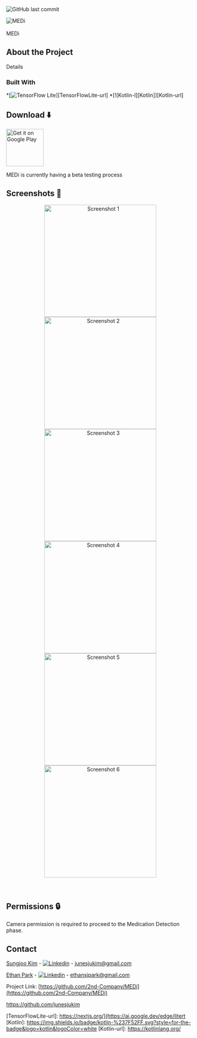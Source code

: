 ![GitHub last commit](https://img.shields.io/github/last-commit/stratumauth/app?style=flat)


![MEDi](./doc/Icon/logo.jpeg)
<br/><br/>
MEDi

## About the Project
Details

### Built With
*[![TensorFlow Lite][TensorFlow]][TensorFlowLite-url]
*[![Kotlin-l][Kotlin]][Kotlin-url]

## Download ⬇️
[<img alt="Get it on Google Play" height="100" src="./doc/googleplay.png">]([https://play.google.com/store/apps/details?id=com.stratumauth.app](https://play.google.com/apps/testing/com.MedI))

MEDi is currently having a beta testing process


## Screenshots 📱

<div align="center">
  <img src="./doc/Photo/Screenshot1.jpeg" alt="Screenshot 1" width="300">
  <img src="./doc/Photo/Screenshot2.jpeg" alt="Screenshot 2" width="300">
  <img src="./doc/Photo/Screenshot3.jpeg" alt="Screenshot 3" width="300">
</div>
<div align="center">
  <img src="./doc/Photo/Screenshot4.jpeg" alt="Screenshot 4" width="300">
  <img src="./doc/Photo/Screenshot5.jpeg" alt="Screenshot 5" width="300">
  <img src="./doc/Photo/Screenshot6.jpeg" alt="Screenshot 6" width="300">
</div>
<br/><br/>

<!-- PERMISSIONS -->
## Permissions 🔒

Camera permission is required to proceed to the Medication Detection phase.


<!-- CONTACT -->
## Contact

[Sungjoo Kim](https://github.com/junesjukim) - [![Linkedin][linkedin-shield]][linkedin-surl] - junesjukim@gmail.com

[Ethan Park](https://github.com/ethansjpark) - [![Linkedin][linkedin-shield]][linkedin-eurl] - ethansjpark@gmail.com

Project Link: [https://github.com/2nd-Company/MEDi](https://github.com/2nd-Company/MEDi)

https://github.com/junesjukim

<!-- MARKDOWN LINKS & IMAGES -->
<!-- https://www.markdownguide.org/basic-syntax/#reference-style-links -->
[linkedin-shield]: ./doc/Icon/Linkedin.png
[github-surl]: https://github.com/junesjukim
[github-eurl]: https://github.com/ethansjpark
[linkedin-surl]: https://www.linkedin.com/in/sungjoo-kim-june777
[linkedin-eurl]: https://www.linkedin.com/in/esjp/
[TensorFlow]: https://img.shields.io/badge/TensorFlow-%23FF6F00.svg?style=for-the-badge&logo=TensorFlow&logoColor=white
[TensorFlowLite-url]: https://nextjs.org/](https://ai.google.dev/edge/litert
[Kotlin]: https://img.shields.io/badge/kotlin-%237F52FF.svg?style=for-the-badge&logo=kotlin&logoColor=white
[Kotlin-url]: https://kotlinlang.org/
